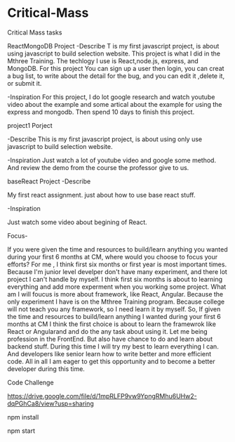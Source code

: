# Critical-Mass
Critical Mass tasks 

ReactMongoDB Project
-Describe
T is my first javascript project, is about using javascript to build selection website. 
This project is what I did in the Mthree Training. The techlogy I use is React,node.js, express, and MongoDB. For this project You can sign up a user then login, you can creat a bug list, to write about the detail for the bug, and you can edit it ,delete it, or submit it. 

-Inspiration
For this project, I do lot google research and watch youtube video about the example and some artical about the example for using the express and mongodb. Then spend 10 days to finish this project.

project1 Porject

-Describe
This is my first javascript project, is about using only use javascript to build selection website. 

-Inspiration
Just watch a lot of youtube video and google some method. And review the demo from the course the professor give to us.

baseReact Project
-Describe

My first react assignment. just about how to use base react stuff.

-Inspiration

Just watch some video about begining of React.

Focus-

If you were given the time and resources to build/learn anything you wanted during your first 6 months at CM, where would you choose to focus your efforts?
For me , I think first six months or first year is most important times. Because I'm junior level develper don't have many experiment, and there lot project I can't handle by myself. I think first six months is about to learning everything and add more experment when you working some project. What am I will foucus is more about framework, like React, Angular. Because the only experiment I have is on the Mthree Training program. Because college will not teach you any framework, so I need learn it by myself. So, If given the time and resources to build/learn anything I wanted during your first 6 months at CM I think the first choice is about to learn the framewrok like React or Angularand and do the any task about using it.  Let me being profession in the FrontEnd. But also have  chance to do and learn about backend stuff. During this time I will try my best to learn everything I can. And developers like senior learn how to write better and more efficient code. All in all I am eager to get this opportunity and to become a better developer during this time.


Code Challenge

https://drive.google.com/file/d/1mpRLFP9vw9YpngRMhu6UHw2-dqPGhCa8/view?usp=sharing

npm install

npm start

